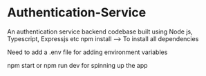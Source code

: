 # Authentication-Service
An authentication service backend codebase built using Node js, Typescript, Expressjs etc
npm install --> To install all dependencies

Need to add a .env file for adding environment variables

npm start or npm run dev for spinning up the app
